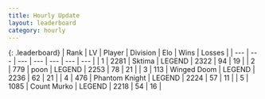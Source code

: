 ```yaml
---
title: Hourly Update
layout: leaderboard
category: hourly
---
```


{: .leaderboard}
| Rank | LV | Player | Division | Elo | Wins | Losses |
| --- | --- | --- | --- | --- | --- | --- |
| <span data-change="0">1</span> | 2281 | <span title="ID: 353063">Sktima</span> | LEGEND | <span data-change="0">2322</span> | <span data-change="0">94</span> | <span data-change="0">19</span> |
| <span data-change="0">2</span> | 779 | <span title="ID: 540690">poon</span> | LEGEND | <span data-change="0">2253</span> | <span data-change="0">78</span> | <span data-change="0">21</span> |
| <span data-change="0">3</span> | 113 | <span title="ID: 744396">Winged Doom</span> | LEGEND | <span data-change="0">2236</span> | <span data-change="0">62</span> | <span data-change="0">21</span> |
| <span data-change="0">4</span> | 476 | <span title="ID: 742939">Phantom Knight</span> | LEGEND | <span data-change="0">2224</span> | <span data-change="0">57</span> | <span data-change="0">11</span> |
| <span data-change="0">5</span> | 1085 | <span title="ID: 498323">Count Murko</span> | LEGEND | <span data-change="0">2218</span> | <span data-change="0">54</span> | <span data-change="0">16</span> |